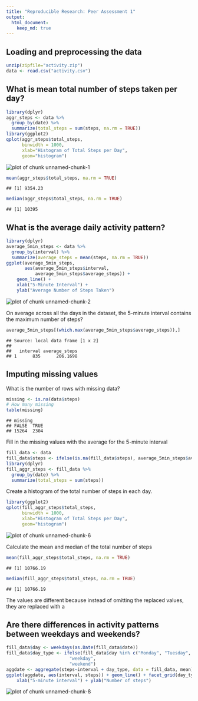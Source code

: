 ```yaml
---
title: "Reproducible Research: Peer Assessment 1"
output: 
  html_document:
    keep_md: true
---
```



## Loading and preprocessing the data

```r
unzip(zipfile="activity.zip")
data <- read.csv("activity.csv")
```


## What is mean total number of steps taken per day?

```r
library(dplyr)
aggr_steps <- data %>%
  group_by(date) %>%
  summarize(total_steps = sum(steps, na.rm = TRUE))
library(ggplot2)
qplot(aggr_steps$total_steps, 
      binwidth = 1000, 
      xlab="Histogram of Total Steps per Day", 
      geom="histogram")
```

![plot of chunk unnamed-chunk-1](figure/unnamed-chunk-1-1.png) 

```r
mean(aggr_steps$total_steps, na.rm = TRUE)
```

```
## [1] 9354.23
```

```r
median(aggr_steps$total_steps, na.rm = TRUE)
```

```
## [1] 10395
```

## What is the average daily activity pattern?

```r
library(dplyr)
average_5min_steps <- data %>%
  group_by(interval) %>%
  summarize(average_steps = mean(steps, na.rm = TRUE))
ggplot(average_5min_steps,
       aes(average_5min_steps$interval,
           average_5min_steps$average_steps)) + 
    geom_line() + 
    xlab("5-Minute Interval") +
    ylab("Average Number of Steps Taken")
```

![plot of chunk unnamed-chunk-2](figure/unnamed-chunk-2-1.png) 

On average across all the days in the dataset, the 5-minute interval contains
the maximum number of steps?

```r
average_5min_steps[(which.max(average_5min_steps$average_steps)),]
```

```
## Source: local data frame [1 x 2]
## 
##   interval average_steps
## 1      835      206.1698
```

## Imputing missing values
What is the number of rows with missing data?

```r
missing <- is.na(data$steps)
# How many missing
table(missing)
```

```
## missing
## FALSE  TRUE 
## 15264  2304
```
Fill in the missing values with the average for the 5-minute interval

```r
fill_data <- data
fill_data$steps <- ifelse(is.na(fill_data$steps), average_5min_steps$average_steps, fill_data$steps)
library(dplyr)
fill_aggr_steps <- fill_data %>%
  group_by(date) %>%
  summarize(total_steps = sum(steps))
```
Create a histogram of the total number of steps in each day.

```r
library(ggplot2)
qplot(fill_aggr_steps$total_steps, 
      binwidth = 1000, 
      xlab="Histogram of Total Steps per Day", 
      geom="histogram")
```

![plot of chunk unnamed-chunk-6](figure/unnamed-chunk-6-1.png) 

Calculate the mean and median of the total number of steps

```r
mean(fill_aggr_steps$total_steps, na.rm = TRUE)
```

```
## [1] 10766.19
```

```r
median(fill_aggr_steps$total_steps, na.rm = TRUE)
```

```
## [1] 10766.19
```

The values are different because instead of omitting the replaced values, they are replaced with a 
## Are there differences in activity patterns between weekdays and weekends?

```r
fill_data$day <- weekdays(as.Date(fill_data$date))
fill_data$day_type <- ifelse(fill_data$day %in% c("Monday", "Tuesday", "Wednesday", "Thursday", "Friday"),
                        "weekday", 
                        "weekend")
aggdate <- aggregate(steps~interval + day_type, data = fill_data, mean)
ggplot(aggdate, aes(interval, steps)) + geom_line() + facet_grid(day_type ~ .) +
    xlab("5-minute interval") + ylab("Number of steps")
```

![plot of chunk unnamed-chunk-8](figure/unnamed-chunk-8-1.png) 

